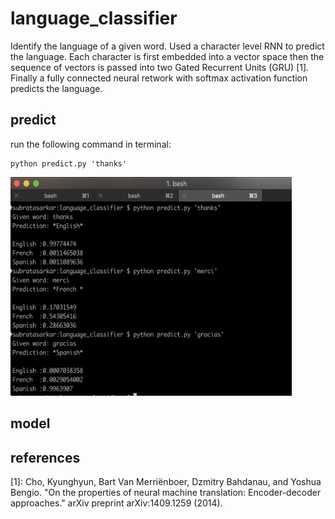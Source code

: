 # language_classifier
Identify the language of a given word. Used a character level RNN to predict the language. 
Each character is first embedded into a vector space then the sequence of vectors is passed into two Gated Recurrent Units (GRU) [1]. Finally a fully connected neural retwork with softmax activation function predicts the language.

## predict
run the following command in terminal:
```
python predict.py 'thanks' 
```
<img src="https://github.com/sbrsarkar/language_classifier/blob/master/data/predict.png" alt="sample outputs" width="450" height="350">

## model


## references
[1]: Cho, Kyunghyun, Bart Van Merriënboer, Dzmitry Bahdanau, and Yoshua Bengio. "On the properties of neural machine translation: Encoder-decoder approaches." arXiv preprint arXiv:1409.1259 (2014).
